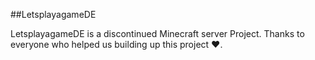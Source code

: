 ##LetsplayagameDE

LetsplayagameDE is a discontinued Minecraft server Project. Thanks to everyone who helped us building up this project ❤️.
